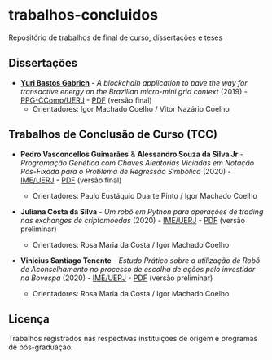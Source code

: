 # trabalhos-concluidos
Repositório de trabalhos de final de curso, dissertações e teses

## Dissertações

- [**Yuri Bastos Gabrich**](https://www.linkedin.com/in/yurigabrich) - *A blockchain application to pave the way for transactive energy on the Brazilian micro-mini grid context* (2019) - [PPG-CComp/UERJ](https://ccomp.ime.uerj.br) - [PDF](./Dissertacao/2019_Yuri_Blockchain_Micro-Mini_Grids.pdf) (versão final)
  * Orientadores: Igor Machado Coelho / Vitor Nazário Coelho

## Trabalhos de Conclusão de Curso (TCC)

- **Pedro Vasconcellos Guimarães** & **Alessandro Souza da Silva Jr** - *Programação Genética com Chaves Aleatórias Viciadas em Notação Pós-Fixada para o Problema de Regressão Simbólica* (2020) - [IME/UERJ](https://www.ime.uerj.br) - [PDF](./TCC/2020_TCC_Alessandro_e_Pedro_BRKGA.pdf) (versão final)
  * Orientadores: Paulo Eustáquio Duarte Pinto / Igor Machado Coelho

- **Juliana Costa da Silva** - *Um robô em Python para operações de trading nas exchanges de criptomoedas* (2020) - [IME/UERJ](https://www.ime.uerj.br) - [PDF](./TCC/2020_TCC_Juliana_Bot_Crypto.pdf) (versão preliminar)
  * Orientadores: Rosa Maria da Costa / Igor Machado Coelho

- **Vinicius Santiago Tenente** - *Estudo Prático sobre a utilização de Robô de Aconselhamento no processo de escolha de ações pelo investidor na Bovespa* (2020) - [IME/UERJ](https://www.ime.uerj.br) - [PDF](./TCC/2020_TCC_Vinicius_Bot_Bovespa.pdf) (versão preliminar)
  * Orientadores: Rosa Maria da Costa / Igor Machado Coelho

## Licença

Trabalhos registrados nas respectivas instituições de origem e programas de pós-graduação.
